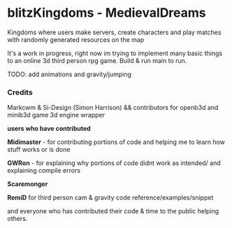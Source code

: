 # blitzKingdoms - MedievalDreams
Kingdoms where users make servers, create characters and play matches with randomly generated resources on the map

It's a work in progress, right now im trying to implement many basic things to an online 3d third person rpg game.
Build & run main to run.

TODO: add animations and gravity/jumping

### Credits
Markcwm & Si-Design (Simon Harrison) && contributors for openb3d and minib3d game 3d engine wrapper
  
  
**users who have contributed**  
  
**Midimaster** - for contributing portions of code and helping me to learn how stuff works or is done  

**GWRon** - for explaining why portions of code didnt work as intended/ and explaining compile errors  
  
**Scaremonger**
  
**RemiD** for third person cam & gravity code reference/examples/snippet  

and everyone who has contributed their code & time to the public helping others.

